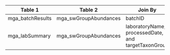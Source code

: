|Table 1|Table 2|Join By|
|----------------|---------------------|---------------------------------------------------|
|mga_batchResults|mga_swGroupAbundances|batchID|
|mga_labSummary|mga_swGroupAbundances|laboratoryName, processedDate, and targetTaxonGroup|
